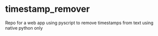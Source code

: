 # timestamp_remover
Repo for a web app using pyscript to remove timestamps from text using native python only
